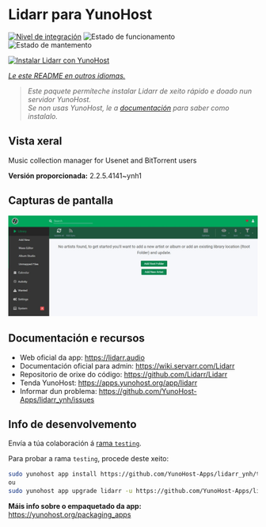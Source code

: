 <!--
NOTA: Este README foi creado automáticamente por <https://github.com/YunoHost/apps/tree/master/tools/readme_generator>
NON debe editarse manualmente.
-->

# Lidarr para YunoHost

[![Nivel de integración](https://dash.yunohost.org/integration/lidarr.svg)](https://dash.yunohost.org/appci/app/lidarr) ![Estado de funcionamento](https://ci-apps.yunohost.org/ci/badges/lidarr.status.svg) ![Estado de mantemento](https://ci-apps.yunohost.org/ci/badges/lidarr.maintain.svg)

[![Instalar Lidarr con YunoHost](https://install-app.yunohost.org/install-with-yunohost.svg)](https://install-app.yunohost.org/?app=lidarr)

*[Le este README en outros idiomas.](./ALL_README.md)*

> *Este paquete permíteche instalar Lidarr de xeito rápido e doado nun servidor YunoHost.*  
> *Se non usas YunoHost, le a [documentación](https://yunohost.org/install) para saber como instalalo.*

## Vista xeral

Music collection manager for Usenet and BitTorrent users

**Versión proporcionada:** 2.2.5.4141~ynh1

## Capturas de pantalla

![Captura de pantalla de Lidarr](./doc/screenshots/screenshot.jpg)

## Documentación e recursos

- Web oficial da app: <https://lidarr.audio>
- Documentación oficial para admin: <https://wiki.servarr.com/Lidarr>
- Repositorio de orixe do código: <https://github.com/Lidarr/Lidarr>
- Tenda YunoHost: <https://apps.yunohost.org/app/lidarr>
- Informar dun problema: <https://github.com/YunoHost-Apps/lidarr_ynh/issues>

## Info de desenvolvemento

Envía a túa colaboración á [rama `testing`](https://github.com/YunoHost-Apps/lidarr_ynh/tree/testing).

Para probar a rama `testing`, procede deste xeito:

```bash
sudo yunohost app install https://github.com/YunoHost-Apps/lidarr_ynh/tree/testing --debug
ou
sudo yunohost app upgrade lidarr -u https://github.com/YunoHost-Apps/lidarr_ynh/tree/testing --debug
```

**Máis info sobre o empaquetado da app:** <https://yunohost.org/packaging_apps>
